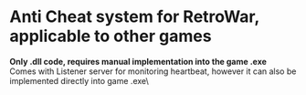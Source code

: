 # Anti Cheat system for RetroWar, applicable to other games
**Only .dll code, requires manual implementation into the game .exe**\
Comes with Listener server for monitoring heartbeat, however it can also be implemented directly into game .exe\
